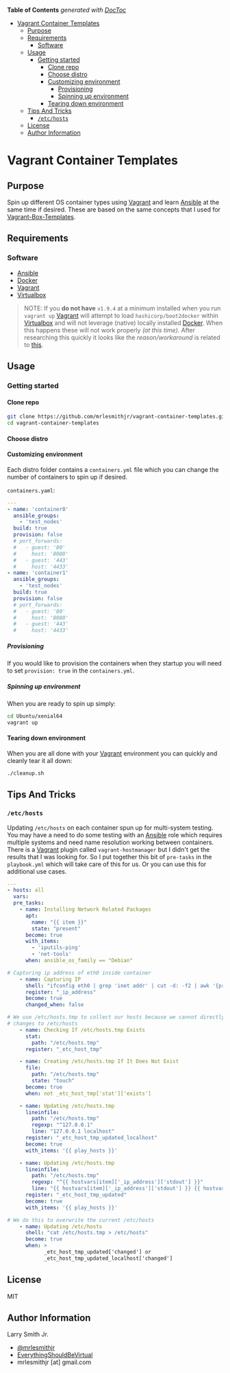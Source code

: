 <!-- START doctoc generated TOC please keep comment here to allow auto update -->
<!-- DON'T EDIT THIS SECTION, INSTEAD RE-RUN doctoc TO UPDATE -->
**Table of Contents**  *generated with [DocToc](https://github.com/thlorenz/doctoc)*

- [Vagrant Container Templates](#vagrant-container-templates)
  - [Purpose](#purpose)
  - [Requirements](#requirements)
    - [Software](#software)
  - [Usage](#usage)
    - [Getting started](#getting-started)
      - [Clone repo](#clone-repo)
      - [Choose distro](#choose-distro)
      - [Customizing environment](#customizing-environment)
        - [Provisioning](#provisioning)
        - [Spinning up environment](#spinning-up-environment)
      - [Tearing down environment](#tearing-down-environment)
  - [Tips And Tricks](#tips-and-tricks)
    - [`/etc/hosts`](#etchosts)
  - [License](#license)
  - [Author Information](#author-information)

<!-- END doctoc generated TOC please keep comment here to allow auto update -->

# Vagrant Container Templates

## Purpose

Spin up different OS container types using [Vagrant](https://www.vagrantup.com)
and learn [Ansible](https://www.ansible.com) at the same time if desired. These
are based on the same concepts that I used for [Vagrant-Box-Templates](https://github.com/mrlesmithjr/vagrant-box-templates).

## Requirements

### Software

-   [Ansible](https://www.ansible.com)
-   [Docker](https://www.docker.com)
-   [Vagrant](https://www.vagrantup.com)
-   [Virtualbox](https://www.virtualbox.org)

> NOTE: If you **do not have** `v1.9.4` at a minimum installed when you run
> `vagrant up` [Vagrant](https://www.vagrantup.com) will attempt to load
> `hashicorp/boot2docker` within [Virtualbox](https://www.virtualbox.org) and
> will not leverage (native) locally installed [Docker](https://www.docker.com).
> When this happens these will not work properly _(at this time)_. After
> researching this quickly it looks like the _reason/workaround_ is related to [this](https://www.vagrantup.com/docs/docker/configuration.html#force_host_vm).

## Usage

### Getting started

#### Clone repo

```bash
git clone https://github.com/mrlesmithjr/vagrant-container-templates.git
cd vagrant-container-templates
```

#### Choose distro

#### Customizing environment

Each distro folder contains a `containers.yml` file which you can change the number
of containers to spin up if desired.

`containers.yaml`:

```yaml
---
- name: 'container0'
  ansible_groups:
    - 'test_nodes'
  build: true
  provision: false
  # port_forwards:
  #   - guest: '80'
  #     host: '8080'
  #   - guest: '443'
  #     host: '4433'
- name: 'container1'
  ansible_groups:
    - 'test_nodes'
  build: true
  provision: false
  # port_forwards:
  #   - guest: '80'
  #     host: '8080'
  #   - guest: '443'
  #     host: '4433'
```

##### Provisioning

If you would like to provision the containers when they startup you will need to
set `provision: true` in the `containers.yml`.

##### Spinning up environment

When you are ready to spin up simply:

```bash
cd Ubuntu/xenial64
vagrant up
```

#### Tearing down environment

When you are all done with your [Vagrant](https://www.vagrantup.com) environment
you can quickly and cleanly tear it all down:

```bash
./cleanup.sh
```

## Tips And Tricks

### `/etc/hosts`

Updating `/etc/hosts` on each container spun up for multi-system testing. You
may have a need to do some testing with an [Ansible](https://www.ansible.com)
role which requires multiple systems and need name resolution working between
containers. There is a [Vagrant](https://www.vagrantup.com) plugin called
`vagrant-hostmanager` but I didn't get the results that I was looking for. So I
put together this bit of `pre-tasks` in the `playbook.yml` which will take care
of this for us. Or you can use this for additional use cases.

```yaml
---
- hosts: all
  vars:
  pre_tasks:
    - name: Installing Network Related Packages
      apt:
        name: "{{ item }}"
        state: "present"
      become: true
      with_items:
        - 'iputils-ping'
        - 'net-tools'
      when: ansible_os_family == "Debian"

# Capturing ip address of eth0 inside container
    - name: Capturing IP
      shell: "ifconfig eth0 | grep 'inet addr' | cut -d: -f2 | awk '{print $1}'"
      register: "_ip_address"
      become: true
      changed_when: false

# We use /etc/hosts.tmp to collect our hosts because we cannot directly make
# changes to /etc/hosts
    - name: Checking If /etc/hosts.tmp Exists
      stat:
        path: "/etc/hosts.tmp"
      register: "_etc_host_tmp"

    - name: Creating /etc/hosts.tmp If It Does Not Exist
      file:
        path: "/etc/hosts.tmp"
        state: "touch"
      become: true
      when: not _etc_host_tmp['stat']['exists']

    - name: Updating /etc/hosts.tmp
      lineinfile:
        path: "/etc/hosts.tmp"
        regexp: "^127.0.0.1"
        line: "127.0.0.1 localhost"
      register: "_etc_host_tmp_updated_localhost"
      become: true
      with_items: '{{ play_hosts }}'

    - name: Updating /etc/hosts.tmp
      lineinfile:
        path: "/etc/hosts.tmp"
        regexp: "^{{ hostvars[item]['_ip_address']['stdout'] }}"
        line: "{{ hostvars[item]['_ip_address']['stdout'] }} {{ hostvars[item]['inventory_hostname'] }}"
      register: "_etc_host_tmp_updated"
      become: true
      with_items: '{{ play_hosts }}'

# We do this to overwrite the current /etc/hosts
    - name: Updating /etc/hosts
      shell: "cat /etc/hosts.tmp > /etc/hosts"
      become: true
      when: >
            _etc_host_tmp_updated['changed'] or
            _etc_host_tmp_updated_localhost['changed']
```

## License

MIT

## Author Information

Larry Smith Jr.

-   [@mrlesmithjr](https://www.twitter.com/mrlesmithjr)
-   [EverythingShouldBeVirtual](http://everythingshouldbevirtual.com)
-   mrlesmithjr [at] gmail.com
